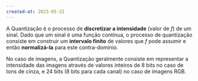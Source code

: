 ```yaml
---
created-at: 2023-05-22
---
```


A Quantização é o processo de **discretizar a intensidade** (valor de $f$) de um sinal. Dado que um sinal é uma função contínua, o processo de quantização consiste em construir um **intervalo finito** de valores que $f$ pode assumir e então **normalizá-la** para este contra-domínio.

No caso de imagens, a Quantização geralmente consiste em representar a intensidade das imagens através de valores inteiros de 8 bits no caso de tons de cinza, e 24 bits (8 bits para cada canal) no caso de imagens RGB.
